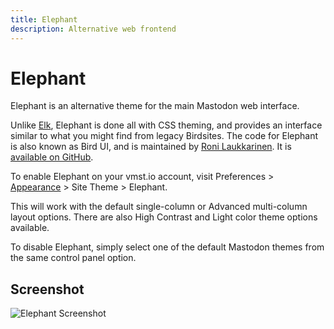 ```yaml
---
title: Elephant
description: Alternative web frontend
---
```


# Elephant

Elephant is an alternative theme for the main Mastodon web interface.

Unlike [Elk](/flings/elk), Elephant is done all with CSS theming, and provides an interface similar to what you might find from legacy Birdsites.
The code for Elephant is also known as Bird UI, and is maintained by [Roni Laukkarinen](https://vmst.io/@rolle@mementomori.social).
It is [available on GitHub](https://github.com/ronilaukkarinen/mastodon-bird-ui).

To enable Elephant on your vmst.io account, visit Preferences > [Appearance](https://vmst.io/settings/preferences/appearance) > Site Theme > Elephant.

This will work with the default single-column or Advanced multi-column layout options.
There are also High Contrast and Light color theme options available.

To disable Elephant, simply select one of the default Mastodon themes from the same control panel option.

## Screenshot

![Elephant Screenshot](/elephant-screenshot.png)